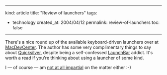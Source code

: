 -----
kind: article
title: "Review of launchers"
tags:
- technology
created_at: 2004/04/12
permalink: review-of-launchers
toc: false
-----

<p>There's a nice round up of the available keyboard-driven launchers over at <a href="http://www.macdevcenter.com/pub/a/mac/2004/04/09/launchers.html?page=1" title="Launchers for Mac OS X">MacDevCenter</a>. The author has some very complimentary things to say about <a href="http://blacktree.com/apps/quicksilver/" title="Quicksilver">Quicksilver</a>, despite being a self-confessed <a href="http://www.obdev.at/products/launchbar/" title="Obdev.at - Launchbar">LaunchBar</a> addict. It's worth a read if you're thinking about using a launcher of some kind.</p>

<p>I &mdash; of course &mdash; am <a href="http://www.rousette.org.uk/blog/archives/2004/03/29/an-announcement/" title="An announcement">not at all impartial</a> on the matter either :-)</p>


